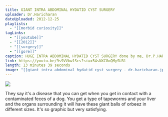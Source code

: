 ```yaml
---
title: GIANT INTRA ABDOMINAL HYDATID CYST SURGERY
uploader: Dr.Haricharan
dateUploaded: 2012-12-25
playlists:
  - "[[morbid curiosity]]"
tagLinks:
  - "[[youtube]]"
  - "[[2012]]"
  - "[[surgery]]"
  - "[[gore]]"
caption: HUGE INTRA ABDOMINAL HYDATID CYST SURGERY done by me, Dr.P.HARI CHARAN MS,DNB;Associate professor of Surgery,Kurnool Medical college & Hospital,Kurnool. Cyst was extending from epigastrium to pelvic cavity occupying whole abdomen pushing the bowels upwards.Patient was young male and was discharged in good condition.He is fine now.
link: https://youtu.be/9s9VVbw1Scs?si=x54sNXC8oQMySU3l
length: 13 minutes 39 seconds
image: "[[giant intra abdominal hydatid cyst surgery - dr.haricharan.jpg]]"
---
```

![](https://m.youtube.com/watch?v=9s9VVbw1Scs)

They say it's a disease that you can get when you get in contact with a contaminated feces of a dog. You get a type of tapeworms and your liver and the organs surrounding it will have these giant balls of orbeez in different sizes. It's so graphic but very satisfying.